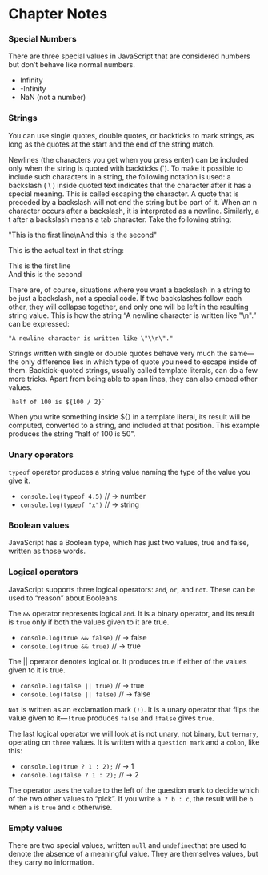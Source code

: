 # Chapter Notes

### Special Numbers
There are three special values in JavaScript that are considered numbers but don’t behave like normal numbers.
* Infinity
* -Infinity
* NaN (not a number)

### Strings
You can use single quotes, double quotes, or backticks to mark strings, as long as the quotes at the start and the end of the string match.

Newlines (the characters you get when you press enter) can be included only when the string is quoted with backticks (`). To make it possible to include such characters in a string, the following notation is used: a backslash ( \ ) inside quoted text indicates that the character after it has a special meaning. This is called escaping the character. A quote that is preceded by a backslash will not end the string but be part of it. When an n character occurs after a backslash, it is interpreted as a newline. Similarly, a t after a backslash means a tab character. Take the following string:

"This is the first line\nAnd this is the second"  

This is the actual text in that string:

This is the first line  
And this is the second

There are, of course, situations where you want a backslash in a string to be just a backslash, not a special code. If two backslashes follow each other, they will collapse together, and only one will be left in the resulting string value. This is how the string “A newline character is written like "\n".” can be expressed:

```
"A newline character is written like \"\\n\"."
```

Strings written with single or double quotes behave very much the same—the only difference lies in which type of quote you need to escape inside of them. Backtick-quoted strings, usually called template literals, can do a few more tricks. Apart from being able to span lines, they can also embed other values.

```
`half of 100 is ${100 / 2}`
```

When you write something inside ${} in a template literal, its result will be computed, converted to a string, and included at that position. This example produces the string "half of 100 is 50".

### Unary operators

`typeof` operator produces a string value naming the type of the value you give it.

* `console.log(typeof 4.5)` // → number
* `console.log(typeof "x")` // → string

### Boolean values 
JavaScript has a Boolean type, which has just two values, true and false, written as those words.

### Logical operators
JavaScript supports three logical operators: `and`, `or`, and `not`. These can be used to “reason” about Booleans.

The `&&` operator represents logical `and`. It is a binary operator, and its result is `true` only if both the values given to it are true.

* `console.log(true && false)` // → false
* `console.log(true && true)` // → true

The || operator denotes logical or. It produces true if either of the values given to it is true.

* `console.log(false || true)` // → true
* `console.log(false || false)` // → false

`Not` is written as an exclamation mark `(!)`. It is a unary operator that flips the value given to it—`!true` produces `false` and `!false` gives `true`.

The last logical operator we will look at is not unary, not binary, but `ternary`, operating on `three` values. It is written with a `question mark` and a `colon`, like this:

* `console.log(true ? 1 : 2);` // → 1
* `console.log(false ? 1 : 2);` // → 2

The operator uses the value to the left of the question mark to decide which of the two other values to “pick”. If you write `a ? b : c`, the result will be `b` when `a` is `true` and `c` otherwise.

### Empty values

There are two special values, written `null` and `undefined`that are used to denote the absence of a meaningful value. They are themselves values, but they carry no information.